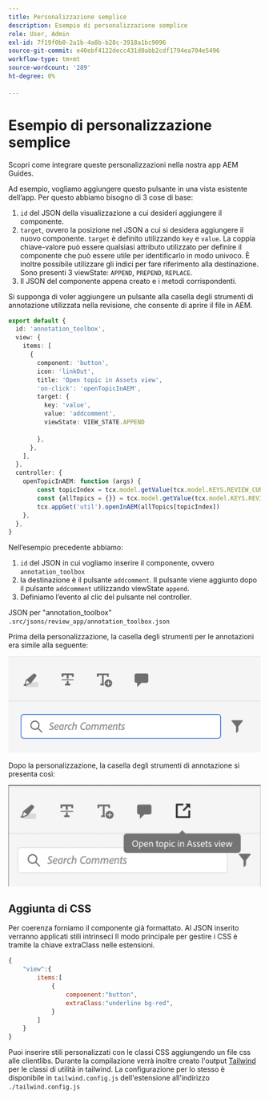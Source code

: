 ```yaml
---
title: Personalizzazione semplice
description: Esempio di personalizzazione semplice
role: User, Admin
exl-id: 7f19f0b0-2a1b-4a8b-b28c-3918a1bc9096
source-git-commit: e40ebf4122decc431d0abb2cdf1794ea704e5496
workflow-type: tm+mt
source-wordcount: '289'
ht-degree: 0%

---
```


# Esempio di personalizzazione semplice

Scopri come integrare queste personalizzazioni nella nostra app AEM Guides.

Ad esempio, vogliamo aggiungere questo pulsante in una vista esistente dell’app.
Per questo abbiamo bisogno di 3 cose di base:

1. `id` del JSON della visualizzazione a cui desideri aggiungere il componente.
2. `target`, ovvero la posizione nel JSON a cui si desidera aggiungere il nuovo componente. `target` è definito utilizzando `key` e `value`. La coppia chiave-valore può essere qualsiasi attributo utilizzato per definire il componente che può essere utile per identificarlo in modo univoco.
È inoltre possibile utilizzare gli indici per fare riferimento alla destinazione.
Sono presenti 3 viewState: `APPEND`, `PREPEND`, `REPLACE`.
3. Il JSON del componente appena creato e i metodi corrispondenti.

Si supponga di voler aggiungere un pulsante alla casella degli strumenti di annotazione utilizzata nella revisione, che consente di aprire il file in AEM.

```typescript
export default {
  id: 'annotation_toolbox', 
  view: {
    items: [
      {
        component: 'button',
        icon: 'linkOut',
        title: 'Open topic in Assets view',
        'on-click': 'openTopicInAEM',
        target: {
          key: 'value',
          value: 'addcomment',
          viewState: VIEW_STATE.APPEND

        },
      },
    ],
  },
  controller: {
    openTopicInAEM: function (args) {
        const topicIndex = tcx.model.getValue(tcx.model.KEYS.REVIEW_CURR_TOPIC)
        const {allTopics = {}} = tcx.model.getValue(tcx.model.KEYS.REVIEW_DATA) || {}
        tcx.appGet('util').openInAEM(allTopics[topicIndex])
    },
  },
}
```

Nell’esempio precedente abbiamo:

1. `id` del JSON in cui vogliamo inserire il componente, ovvero `annotation_toolbox`
2. la destinazione è il pulsante `addcomment`. Il pulsante viene aggiunto dopo il pulsante `addcomment` utilizzando viewState `append`.
3. Definiamo l’evento al clic del pulsante nel controller.

JSON per &quot;annotation_toolbox&quot; `.src/jsons/review_app/annotation_toolbox.json`

Prima della personalizzazione, la casella degli strumenti per le annotazioni era simile alla seguente:

![casella degli strumenti di annotazione](imgs/annotation_toolbox.png "casella degli strumenti di annotazione")

Dopo la personalizzazione, la casella degli strumenti di annotazione si presenta così:

![custom-annotation-toolbox](imgs/customised_annotation_toolbox.png "Strumenti di annotazione personalizzati")

## Aggiunta di CSS

Per coerenza forniamo il componente già formattato. Al JSON inserito verranno applicati stili intrinseci
Il modo principale per gestire i CSS è tramite la chiave extraClass nelle estensioni.

```js
{    
    "view":{
        items:[
            {
                compoenent:"button",
                extraClass:"underline bg-red",
            }
        ]
    }
}
```

Puoi inserire stili personalizzati con le classi CSS aggiungendo un file css alle clientlibs. Durante la compilazione verrà inoltre creato l&#39;output [Tailwind](https://tailwindcss.com/docs/utility-first) per le classi di utilità in tailwind. La configurazione per lo stesso è disponibile in `tailwind.config.js` dell&#39;estensione all&#39;indirizzo `./tailwind.config.js`

